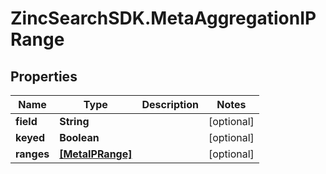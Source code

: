 # ZincSearchSDK.MetaAggregationIPRange

## Properties

Name | Type | Description | Notes
------------ | ------------- | ------------- | -------------
**field** | **String** |  | [optional] 
**keyed** | **Boolean** |  | [optional] 
**ranges** | [**[MetaIPRange]**](MetaIPRange.md) |  | [optional] 


